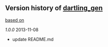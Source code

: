 ## Version history of [dartling_gen](https://github.com/dzenanr/dartling_gen)

[based on](http://semver.org/)

*1.0.0* 2013-11-08

+ update README.md

